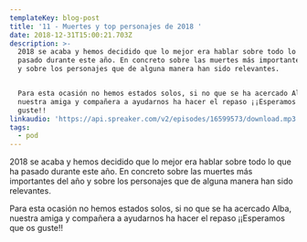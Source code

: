 ```yaml
---
templateKey: blog-post
title: '11 - Muertes y top personajes de 2018 '
date: 2018-12-31T15:00:21.703Z
description: >-
  2018 se acaba y hemos decidido que lo mejor era hablar sobre todo lo que ha
  pasado durante este año. En concreto sobre las muertes más importantes del año
  y sobre los personajes que de alguna manera han sido relevantes. 


  Para esta ocasión no hemos estados solos, si no que se ha acercado Alba,
  nuestra amiga y compañera a ayudarnos ha hacer el repaso ¡¡Esperamos que os
  guste!!
linkaudio: 'https://api.spreaker.com/v2/episodes/16599573/download.mp3'
tags:
  - pod
---
```

2018 se acaba y hemos decidido que lo mejor era hablar sobre todo lo que ha pasado durante este año. En concreto sobre las muertes más importantes del año y sobre los personajes que de alguna manera han sido relevantes. 



Para esta ocasión no hemos estados solos, si no que se ha acercado Alba, nuestra amiga y compañera a ayudarnos ha hacer el repaso ¡¡Esperamos que os guste!!
